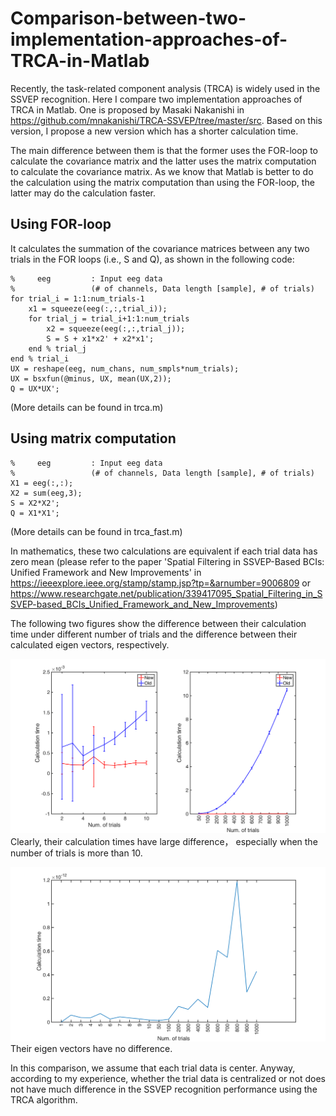 # Comparison-between-two-implementation-approaches-of-TRCA-in-Matlab
Recently, the task-related component analysis (TRCA) is widely used in the SSVEP recognition.  Here I compare two implementation approaches of TRCA in Matlab. One is proposed by Masaki Nakanishi in https://github.com/mnakanishi/TRCA-SSVEP/tree/master/src. Based on this version, I propose a new version which has a shorter calculation time.

The main difference between them is that the former uses the FOR-loop to calculate the covariance matrix and the latter uses the matrix computation to calculate the covariance matrix. As we know that Matlab is better to do the calculation using the matrix computation than using the FOR-loop, the latter may do the calculation faster.

## Using FOR-loop
It calculates the summation of the covariance matrices between any two trials in the FOR loops (i.e., S and Q), as shown in the following code:
```
%     eeg         : Input eeg data 
%                 (# of channels, Data length [sample], # of trials)
for trial_i = 1:1:num_trials-1
    x1 = squeeze(eeg(:,:,trial_i));    
    for trial_j = trial_i+1:1:num_trials
        x2 = squeeze(eeg(:,:,trial_j));        
        S = S + x1*x2' + x2*x1';
    end % trial_j
end % trial_i
UX = reshape(eeg, num_chans, num_smpls*num_trials);
UX = bsxfun(@minus, UX, mean(UX,2));
Q = UX*UX';
```

(More details can be found in trca.m)

## Using matrix computation
```
%     eeg         : Input eeg data 
%                 (# of channels, Data length [sample], # of trials)
X1 = eeg(:,:);
X2 = sum(eeg,3);
S = X2*X2';
Q = X1*X1';
```

(More details can be found in trca_fast.m)

In mathematics, these two calculations are equivalent if each trial data has zero mean (please refer to the paper 'Spatial Filtering in SSVEP-Based BCIs: Unified Framework and New Improvements' in https://ieeexplore.ieee.org/stamp/stamp.jsp?tp=&arnumber=9006809 or https://www.researchgate.net/publication/339417095_Spatial_Filtering_in_SSVEP-based_BCIs_Unified_Framework_and_New_Improvements)

The following two figures show the difference between their calculation time under different number of trials and the difference between their calculated eigen vectors, respectively.

![image](https://github.com/edwin465/Comparison-between-two-implementation-approaches-of-TRCA-in-Matlab/blob/main/cal_time.png)
Clearly, their calculation times have large difference， especially when the number of trials is more than 10.

![image](https://github.com/edwin465/Comparison-between-two-implementation-approaches-of-TRCA-in-Matlab/blob/main/cal_error.png)
Their eigen vectors have no difference.

In this comparison, we assume that each trial data is center. 
Anyway, according to my experience, whether the trial data is centralized or not does not have much difference in the SSVEP recognition performance using the TRCA algorithm.


